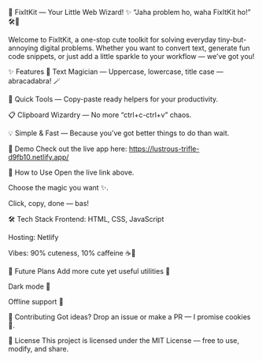 🌸 FixItKit — Your Little Web Wizard! ✨
“Jaha problem ho, waha FixItKit ho!” 🛠️💖

Welcome to FixItKit, a one-stop cute toolkit for solving everyday tiny-but-annoying digital problems.
Whether you want to convert text, generate fun code snippets, or just add a little sparkle to your workflow — we’ve got you!

✨ Features
🌈 Text Magician — Uppercase, lowercase, title case — abracadabra! 🪄

🎯 Quick Tools — Copy-paste ready helpers for your productivity.

📋 Clipboard Wizardry — No more “ctrl+c-ctrl+v” chaos.

💡 Simple & Fast — Because you’ve got better things to do than wait.

🎥 Demo
Check out the live app here: https://lustrous-trifle-d9fb10.netlify.app/

🚀 How to Use
Open the live link above.

Choose the magic you want ✨.

Click, copy, done — bas!

🛠️ Tech Stack
Frontend: HTML, CSS, JavaScript

Hosting: Netlify

Vibes: 90% cuteness, 10% caffeine ☕💖

💌 Future Plans
Add more cute yet useful utilities 🐾

Dark mode 🌙

Offline support 🚀

🐣 Contributing
Got ideas? Drop an issue or make a PR — I promise cookies 🍪.

📜 License
This project is licensed under the MIT License — free to use, modify, and share.
